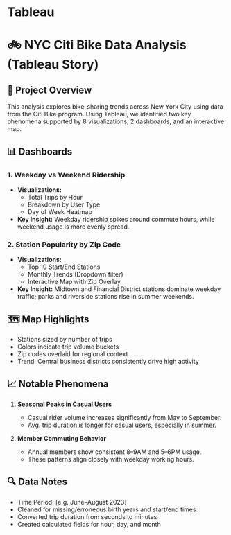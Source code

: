 # Tableau
# 🚲 NYC Citi Bike Data Analysis (Tableau Story)

## 📍 Project Overview

This analysis explores bike-sharing trends across New York City using data from the Citi Bike program. Using Tableau, we identified two key phenomena supported by 8 visualizations, 2 dashboards, and an interactive map.

## 📊 Dashboards

### 1. Weekday vs Weekend Ridership
- **Visualizations:**
  - Total Trips by Hour
  - Breakdown by User Type
  - Day of Week Heatmap
- **Key Insight:** Weekday ridership spikes around commute hours, while weekend usage is more evenly spread.

### 2. Station Popularity by Zip Code
- **Visualizations:**
  - Top 10 Start/End Stations
  - Monthly Trends (Dropdown filter)
  - Interactive Map with Zip Overlay
- **Key Insight:** Midtown and Financial District stations dominate weekday traffic; parks and riverside stations rise in summer weekends.

## 🗺️ Map Highlights

- Stations sized by number of trips
- Colors indicate trip volume buckets
- Zip codes overlaid for regional context
- Trend: Central business districts consistently drive high activity

## 📈 Notable Phenomena

1. **Seasonal Peaks in Casual Users**
   - Casual rider volume increases significantly from May to September.
   - Avg. trip duration is longer for casual users, especially in summer.

2. **Member Commuting Behavior**
   - Annual members show consistent 8–9AM and 5–6PM usage.
   - These patterns align closely with weekday working hours.

## 🔍 Data Notes

- Time Period: [e.g. June–August 2023]
- Cleaned for missing/erroneous birth years and start/end times
- Converted trip duration from seconds to minutes
- Created calculated fields for hour, day, and month
